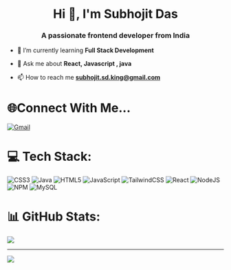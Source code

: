 <h1 align="center">Hi 👋, I'm Subhojit Das</h1>
<h3 align="center">A passionate frontend developer from India</h3>

- 🌱 I’m currently learning **Full Stack Development**

- 💬 Ask me about **React, Javascript , java**

- 📫 How to reach me **subhojit.sd.king@gmail.com**

# 🌐Connect With Me...
[![Gmail](https://img.shields.io/badge/Gmail-D14836?style=for-the-badge&logo=gmail&logoColor=white)](https://subhojit.sd.king@gmail.com)


# 💻 Tech Stack:
![CSS3](https://img.shields.io/badge/css3-%231572B6.svg?style=for-the-badge&logo=css3&logoColor=white) ![Java](https://img.shields.io/badge/java-%23ED8B00.svg?style=for-the-badge&logo=openjdk&logoColor=white) ![HTML5](https://img.shields.io/badge/html5-%23E34F26.svg?style=for-the-badge&logo=html5&logoColor=white) ![JavaScript](https://img.shields.io/badge/javascript-%23323330.svg?style=for-the-badge&logo=javascript&logoColor=%23F7DF1E) ![TailwindCSS](https://img.shields.io/badge/tailwindcss-%2338B2AC.svg?style=for-the-badge&logo=tailwind-css&logoColor=white) ![React](https://img.shields.io/badge/react-%2320232a.svg?style=for-the-badge&logo=react&logoColor=%2361DAFB) ![NodeJS](https://img.shields.io/badge/node.js-6DA55F?style=for-the-badge&logo=node.js&logoColor=white) ![NPM](https://img.shields.io/badge/NPM-%23CB3837.svg?style=for-the-badge&logo=npm&logoColor=white) ![MySQL](https://img.shields.io/badge/mysql-%2300000f.svg?style=for-the-badge&logo=mysql&logoColor=white)
# 📊 GitHub Stats:
![](https://github-readme-stats.vercel.app/api?username=SubhoAlgtm&theme=dark&hide_border=false&include_all_commits=false&count_private=false)<br/>


---
[![](https://visitcount.itsvg.in/api?id=SubhoAlgtm&icon=0&color=0)](https://visitcount.itsvg.in)

<!-- Proudly created with GPRM ( https://gprm.itsvg.in ) -->
